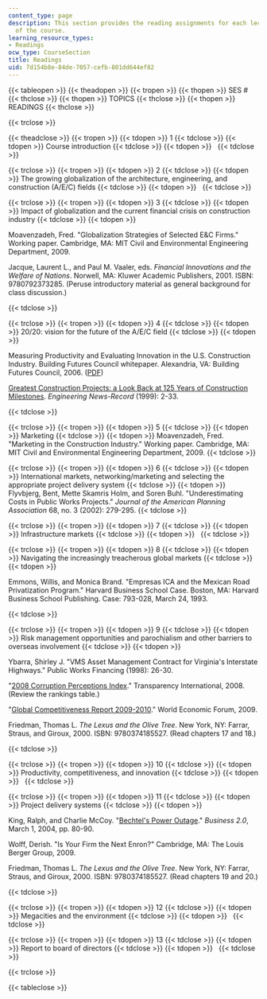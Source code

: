 ```yaml
---
content_type: page
description: This section provides the reading assignments for each lecture session
  of the course.
learning_resource_types:
- Readings
ocw_type: CourseSection
title: Readings
uid: 7d154b8e-84de-7057-cefb-801dd644ef82
---
```


{{< tableopen >}}
{{< theadopen >}}
{{< tropen >}}
{{< thopen >}}
SES #
{{< thclose >}}
{{< thopen >}}
TOPICS
{{< thclose >}}
{{< thopen >}}
READINGS
{{< thclose >}}

{{< trclose >}}

{{< theadclose >}}
{{< tropen >}}
{{< tdopen >}}
1
{{< tdclose >}}
{{< tdopen >}}
Course introduction
{{< tdclose >}}
{{< tdopen >}}
 
{{< tdclose >}}

{{< trclose >}}
{{< tropen >}}
{{< tdopen >}}
2
{{< tdclose >}}
{{< tdopen >}}
The growing globalization of the architecture, engineering, and construction (A/E/C) fields
{{< tdclose >}}
{{< tdopen >}}
 
{{< tdclose >}}

{{< trclose >}}
{{< tropen >}}
{{< tdopen >}}
3
{{< tdclose >}}
{{< tdopen >}}
Impact of globalization and the current financial crisis on construction industry
{{< tdclose >}}
{{< tdopen >}}


Moavenzadeh, Fred. "Globalization Strategies of Selected E&C Firms." Working paper. Cambridge, MA: MIT Civil and Environmental Engineering Department, 2009.

Jacque, Laurent L., and Paul M. Vaaler, eds. _Financial Innovations and the Welfare of Nations_. Norwell, MA: Kluwer Academic Publishers, 2001. ISBN: 9780792373285. (Peruse introductory material as general background for class discussion.)


{{< tdclose >}}

{{< trclose >}}
{{< tropen >}}
{{< tdopen >}}
4
{{< tdclose >}}
{{< tdopen >}}
20/20: vision for the future of the A/E/C field
{{< tdclose >}}
{{< tdopen >}}


Measuring Productivity and Evaluating Innovation in the U.S. Construction Industry. Building Futures Council whitepaper. Alexandria, VA: Building Futures Council, 2006. ([PDF](https://web.archive.org/web/20150209033429/http://www.thebfc.org/uploads/BFC_Productivity_whitepaper.pdf))

[Greatest Construction Projects: a Look Back at 125 Years of Construction Milestones](http://enr.construction.com/aboutUs/125enrHistory/125enrhistory.asp). _Engineering News-Record_ (1999): 2-33.


{{< tdclose >}}

{{< trclose >}}
{{< tropen >}}
{{< tdopen >}}
5
{{< tdclose >}}
{{< tdopen >}}
Marketing
{{< tdclose >}}
{{< tdopen >}}
Moavenzadeh, Fred. "Marketing in the Construction Industry." Working paper. Cambridge, MA: MIT Civil and Environmental Engineering Department, 2009.
{{< tdclose >}}

{{< trclose >}}
{{< tropen >}}
{{< tdopen >}}
6
{{< tdclose >}}
{{< tdopen >}}
International markets, networking/marketing and selecting the appropriate project delivery system
{{< tdclose >}}
{{< tdopen >}}
Flyvbjerg, Bent, Mette Skamris Holm, and Soren Buhl. "Underestimating Costs in Public Works Projects." _Journal of the American Planning Association_ 68, no. 3 (2002): 279-295.
{{< tdclose >}}

{{< trclose >}}
{{< tropen >}}
{{< tdopen >}}
7
{{< tdclose >}}
{{< tdopen >}}
Infrastructure markets
{{< tdclose >}}
{{< tdopen >}}
 
{{< tdclose >}}

{{< trclose >}}
{{< tropen >}}
{{< tdopen >}}
8
{{< tdclose >}}
{{< tdopen >}}
Navigating the increasingly treacherous global markets
{{< tdclose >}}
{{< tdopen >}}


Emmons, Willis, and Monica Brand. "Empresas ICA and the Mexican Road Privatization Program." Harvard Business School Case. Boston, MA: Harvard Business School Publishing. Case: 793-028, March 24, 1993.


{{< tdclose >}}

{{< trclose >}}
{{< tropen >}}
{{< tdopen >}}
9
{{< tdclose >}}
{{< tdopen >}}
Risk management opportunities and parochialism and other barriers to overseas involvement
{{< tdclose >}}
{{< tdopen >}}


Ybarra, Shirley J. "VMS Asset Management Contract for Virginia's Interstate Highways." Public Works Financing (1998): 26-30.

"[2008 Corruption Perceptions Index](http://www.icgg.org/corruption.cpi_2008.html)." Transparency International, 2008. (Review the rankings table.)

"[Global Competitiveness Report 2009-2010](http://www.weforum.org/reports/global-competitiveness-report-2009-2010)." World Economic Forum, 2009.

Friedman, Thomas L. _The Lexus and the Olive Tree_. New York, NY: Farrar, Straus, and Giroux, 2000. ISBN: 9780374185527. (Read chapters 17 and 18.)


{{< tdclose >}}

{{< trclose >}}
{{< tropen >}}
{{< tdopen >}}
10
{{< tdclose >}}
{{< tdopen >}}
Productivity, competitiveness, and innovation
{{< tdclose >}}
{{< tdopen >}}
 
{{< tdclose >}}

{{< trclose >}}
{{< tropen >}}
{{< tdopen >}}
11
{{< tdclose >}}
{{< tdopen >}}
Project delivery systems
{{< tdclose >}}
{{< tdopen >}}


King, Ralph, and Charlie McCoy. "[Bechtel's Power Outage](http://money.cnn.com/magazines/business2/business2_archive/2004/03/01/363547/index.htm)." _Business 2.0_, March 1, 2004, pp. 80-90.

Wolff, Derish. "Is Your Firm the Next Enron?" Cambridge, MA: The Louis Berger Group, 2009.

Friedman, Thomas L. _The Lexus and the Olive Tree_. New York, NY: Farrar, Straus, and Giroux, 2000. ISBN: 9780374185527. (Read chapters 19 and 20.)


{{< tdclose >}}

{{< trclose >}}
{{< tropen >}}
{{< tdopen >}}
12
{{< tdclose >}}
{{< tdopen >}}
Megacities and the environment
{{< tdclose >}}
{{< tdopen >}}
 
{{< tdclose >}}

{{< trclose >}}
{{< tropen >}}
{{< tdopen >}}
13
{{< tdclose >}}
{{< tdopen >}}
Report to board of directors
{{< tdclose >}}
{{< tdopen >}}
 
{{< tdclose >}}

{{< trclose >}}

{{< tableclose >}}